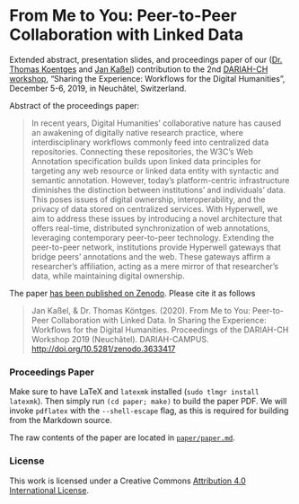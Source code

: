 # From Me to You: Peer-to-Peer Collaboration with Linked Data

Extended abstract, presentation slides, and proceedings paper of our ([Dr. Thomas Koentges](http://thomaskoentges.io/) and [Jan Kaßel](https://kassel.works/)) contribution to the 2nd [DARIAH-CH workshop](https://dariah-ch-ws19.sciencesconf.org/resource/page/id/2), “Sharing the Experience: Workflows for the Digital Humanities”, December 5-6, 2019, in Neuchâtel, Switzerland. 

Abstract of the proceedings paper:
> In recent years, Digital Humanities’ collaborative nature has caused an awakening of digitally native research practice, where interdisciplinary workflows commonly feed into centralized data repositories. Connecting these repositories, the W3C’s Web Annotation specification builds upon linked data principles for targeting any web resource or linked data entity with syntactic and semantic annotation. However, today’s platform-centric infrastructure diminishes the distinction between institutions’ and individuals’ data. This poses issues of digital ownership, interoperability, and the privacy of data stored on centralized services. With Hyperwell, we aim to address these issues by introducing a novel architecture that offers real-time, distributed synchronization of web annotations, leveraging contemporary peer-to-peer technology. Extending the peer-to-peer network, institutions provide Hyperwell gateways that bridge peers’ annotations and the web. These gateways affirm a researcher’s affiliation, acting as a mere mirror of that researcher’s data, while maintaining digital ownership.

The paper [has been published on Zenodo](https://zenodo.org/record/3633417). Please cite it as follows

> Jan Kaßel, & Dr. Thomas Köntges. (2020). From Me to You: Peer-to-Peer Collaboration with Linked Data. In Sharing the Experience: Workflows for the Digital Humanities. Proceedings of the DARIAH-CH Workshop 2019 (Neuchâtel). DARIAH-CAMPUS. http://doi.org/10.5281/zenodo.3633417

### Proceedings Paper

Make sure to have LaTeX and `latexmk` installed (`sudo tlmgr install latexmk`). Then simply run `(cd paper; make)` to build the paper PDF. We will invoke `pdflatex` with the `--shell-escape` flag, as this is required for building from the Markdown source.

The raw contents of the paper are located in [`paper/paper.md`](paper/paper.md).

### License

This work is licensed under a Creative Commons [Attribution 4.0 International License](https://creativecommons.org/licenses/by/4.0/).

